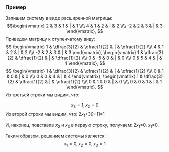### Пример
Запишем систему в виде расширенной матрицы:
$$\begin{vmatrix}
    2 & 3 & 1 & | & 1 \\\\
    4 & 1 & 2 & | & 2 \\\\
    -2 & 2 & 3 & | & 3
\end{vmatrix},
$$
Приведем матрицу к ступенчатому виду:
$$
\begin{vmatrix}
    1 & \dfrac{3}{2} & \dfrac{1}{2} & | & \dfrac{1}{2} \\\\
    4 & 1 & 2 & | & 2 \\\\
    -2 & 2 & 3 & | & 3
\end{vmatrix},
\begin{vmatrix}
    1 & \dfrac{3}{2} & \dfrac{1}{2} & | & \dfrac{1}{2} \\\\
    0 & -5 & 0 & | & 0 \\\\
    0 & 5 & 4 & | & 4
\end{vmatrix}, 
$$
$$
\begin{vmatrix}
    1 & \dfrac{3}{2} & \dfrac{1}{2} & | & \dfrac{1}{2} \\\\
    0 & 1 & 0 & | & 0 \\\\
    0 & 0 & 4 & | & 4
\end{vmatrix}, 
\begin{vmatrix}
    1 & \dfrac{3}{2} & \dfrac{1}{2} & | & \dfrac{1}{2} \\\\
    0 & 1 & 0 & | & 0 \\\\
    0 & 0 & 1 & | & 1
\end{vmatrix}.
$$
Из третьей строки мы видим, что:

$$ x_3 = 1, x_2 = 0$$
Из второй строки мы видим, что: 2$x_1$+3*0+1*1=1

И, наконец, подставив $x_2$ и $x_3$ в первую строку, получаем: 2$x_1$=0, $x_1$=0,
 
Таким образом, решением системы является:
$$x_1 = 0, x_2 = 0, x_3 = 1$$